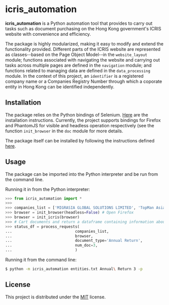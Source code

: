 # icris_automation

**icris_automation** is a Python automation tool that  provides to carry out tasks such as document purchasing on the Hong Kong government's ICRIS website with convenience and efficiency.

The package is highly modularized, making it easy to modify and extend the functionality provided. Different parts of the ICRIS website are represented as classes--based on the Page Object Model--in the `website_layout` module; functions associated with navigating the website and carrying out tasks across multiple pages are defined in the `navigation` module; and functions related to managing data are defined in the `data_processing` module. In the context of this project, an `identifier` is a registered company name or a Companies Registry Number through which a coporate entity in Hong Kong can be identified independently.

## Installation

The package relies on the Python bindings of Selenium. [Here](https://selenium-python.readthedocs.io/installation.html) are the installation instructions. Currently, the project supports bindings for Firefox  and PhantomJS for visible and headless operation respectively (see the function `init_browser` in the `doc` module for more details.

The package itself can be installed by following the instructions defined [here](https://cets.seas.upenn.edu/answers/install-python-module.html).

## Usage

The package can be imported into the Python interpreter and be run from the command line. 

Running it in from the Python interpreter:
```Python
>>> from icris_automation import *
>>> 
>>> companies_list = ['MIGRASIA GLOBAL SOLUTIONS LIMITED', 'TopMan Asia Limited']
>>> browser = init_browser(headless=False) # Open Firefox
>>> browser = init_icris(browser)
>>> # Cart documents and return a dataframe containing information about the process
>>> status_df = process_requests(
...                            companies_list,
...                            browser,
...                            document_type='Annual Return',
...                            num_doc=3,
...                            )
```

Running it from the command line:
```Bash
$ python -m icris_automation entities.txt Annual\ Return 3 -p
```

## License

This project is distributed under the [MIT](https://github.com/adityaverma415/icris_automation/blob/master/LICENSE) license. 

